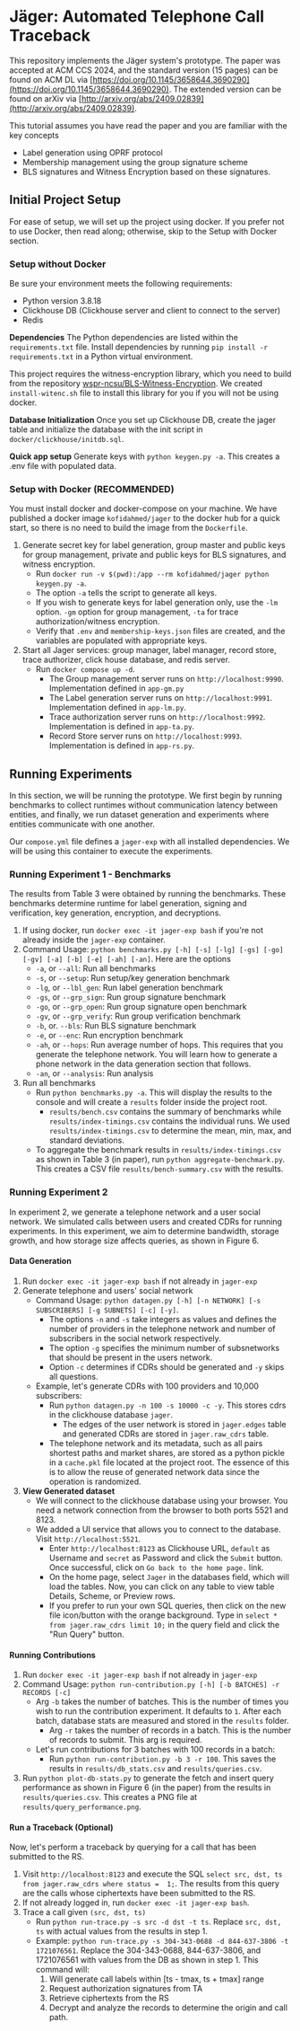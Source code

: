# Jäger: Automated Telephone Call Traceback

This repository implements the Jäger system's prototype. The paper was accepted at ACM CCS 2024, and the standard version (15 pages) can be found on ACM DL via [https://doi.org/10.1145/3658644.3690290](https://doi.org/10.1145/3658644.3690290). The extended version can be found on arXiv via [http://arxiv.org/abs/2409.02839](http://arxiv.org/abs/2409.02839).

This tutorial assumes you have read the paper and you are familiar with the key concepts

- Label generation using OPRF protocol
- Membership management using the group signature scheme
- BLS signatures and Witness Encryption based on these signatures.

## Initial Project Setup

For ease of setup, we will set up the project using docker. If you prefer not to use Docker, then read along; otherwise, skip to the Setup with Docker section.

### Setup without Docker
Be sure your environment meets the following requirements:
- Python version 3.8.18
- Clickhouse DB (Clickhouse server and client to connect to the server)
- Redis

**Dependencies**
The Python dependencies are listed within the ```requirements.txt``` file. Install dependencies by running ```pip install -r requirements.txt``` in a Python virtual environment.  

This project requires the witness-encryption library, which you need to build from the repository [wspr-ncsu/BLS-Witness-Encryption](https://github.com/wspr-ncsu/BLS-Witness-Encryption). We created ```install-witenc.sh``` file to install this library for you if you will not be using docker. 

**Database Initialization**
Once you set up Clickhouse DB, create the jager table and initialize the database with the init script in ```docker/clickhouse/initdb.sql```.

**Quick app setup**
Generate keys with ```python keygen.py -a```. This creates a .env file with populated data.
  
### Setup with Docker (RECOMMENDED)
You must install docker and docker-compose on your machine. We have published a docker image ```kofidahmed/jager``` to the docker hub for a quick start, so there is no need to build the image from the ```Dockerfile```.

1. Generate secret key for label generation, group master and public keys for group management, private and public keys for BLS signatures, and witness encryption.
	* Run ```docker run -v $(pwd):/app --rm kofidahmed/jager python keygen.py -a```. 
	* The option ```-a``` tells the script to generate all keys. 
	* If you wish to generate keys for label generation only, use the ```-lm``` option. ```-gm``` option for group management, ```-ta``` for trace authorization/witness encryption. 
	* Verify that ```.env``` and ```membership-keys.json``` files are created, and the variables are populated with appropriate keys. 
3. Start all Jager services: group manager, label manager, record store, trace authorizer, click house database, and redis server.
	* Run ```docker compose up -d```. 
		* The Group management server runs on ```http://localhost:9990```. Implementation defined in ```app-gm.py```
		* The Label generation server runs on ```http://localhost:9991```. Implementation defined in ```app-lm.py```.
		* Trace authorization server runs on ```http://localhost:9992```. Implementation is defined in ```app-ta.py```.
		* Record Store server runs on ```http://localhost:9993```. Implementation is defined in ```app-rs.py```.

## Running Experiments
In this section, we will be running the prototype. We first begin by running benchmarks to collect runtimes without communication latency between entities, and finally, we run dataset generation and experiments where entities communicate with one another. 

Our ```compose.yml``` file defines a ```jager-exp``` with all installed dependencies. We will be using this container to execute the experiments. 


### Running Experiment 1 - Benchmarks
The results from Table 3 were obtained by running the benchmarks. These benchmarks determine runtime for label generation, signing and verification, key generation, encryption, and decryptions.
  
1. If using docker, run ```docker exec -it jager-exp bash``` if you're not already inside the ```jager-exp``` container.
2. Command Usage: ```python benchmarks.py [-h] [-s] [-lg] [-gs] [-go] [-gv] [-a] [-b] [-e] [-ah] [-an]```. Here are the options
    * ```-a```, or ```--all```: Run all benchmarks
	* ```-s```, or ```--setup```:  Run setup/key generation benchmark
    * ```-lg```, or ```--lbl_gen```: Run label generation benchmark
    * ```-gs```, or ```--grp_sign```:  Run group signature benchmark
    * ```-go```, or ```--grp_open```: Run group signature open benchmark
    * ```-gv```, or ```--grp_verify```: Run group verification benchmark
    * ```-b```, or. ```--bls```:  Run BLS signature benchmark
    * ```-e```, or ```--enc```: Run encryption benchmark
    * ```-ah```, or ```--hops```: Run average number of hops. This requires that you generate the telephone network. You will learn how to generate a phone network in the data generation section that follows.
    * ```-an```, or ```--analysis```: Run analysis
3. Run all benchmarks
	* Run ```python benchmarks.py -a```.  This will display the results to the console and will create a ```results``` folder inside the project root. 
		* ```results/bench.csv``` contains the summary of benchmarks while ```results/index-timings.csv``` contains the individual runs. We used ```results/index-timings.csv``` to determine the mean, min, max, and standard deviations. 
	* To aggregate the benchmark results in ```results/index-timings.csv``` as shown in Table 3 (in paper), run ```python aggregate-benchmark.py```. This creates a CSV file ```results/bench-summary.csv``` with the results. 


### Running Experiment 2
In experiment 2, we generate a telephone network and a user social network. We simulated calls between users and created CDRs for running experiments. In this experiment, we aim to determine bandwidth, storage growth, and how storage size affects queries, as shown in Figure 6.

#### Data Generation
1. Run ```docker exec -it jager-exp bash``` if not already in ```jager-exp```
2. Generate telephone and users' social network 
	* Command Usage: ```python datagen.py [-h] [-n NETWORK] [-s SUBSCRIBERS] [-g SUBNETS] [-c] [-y]```. 
		* The options ```-n``` and ```-s``` take integers as values and defines the number of providers in the telephone network and number of subscribers in the social network respectively.  
		* The option ```-g``` specifies the minimum number of subsnetworks that should be present in the users network.  
		* Option ```-c``` determines if CDRs should be generated and ```-y``` skips all questions.
    * Example, let's generate CDRs with 100 providers and 10,000 subscribers:
        * Run ```python datagen.py -n 100 -s 10000 -c -y```. This stores cdrs in the clickhouse database ```jager```.  
	        * The edges of the user network is stored in ```jager.edges``` table and generated CDRs are stored in ```jager.raw_cdrs``` table.
	   * The telephone network and its metadata, such as all pairs shortest paths and market shares, are stored as a python pickle in a ```cache.pkl``` file located at the project root. The essence of this is to allow the reuse of generated network data since the operation is randomized. 
3. **View Generated dataset**
	* We will connect to the clickhouse database using your browser. You need a network connection from the browser to both ports 5521 and 8123.
	* We added a UI service that allows you to connect to the database. Visit ```http://localhost:5521```. 
		* Enter ```http://localhost:8123``` as Clickhouse URL, ```default``` as Username and ```secret``` as Password and click the ```Submit``` button. Once successful, click on ```Go back to the home page.``` link. 
		* On the home page, select ```Jager``` in the databases field, which will load the tables. Now, you can click on any table to view table Details, Scheme, or Preview rows. 
		* If you prefer to run your own SQL queries, then click on the new file icon/button with the orange background. Type in ```select * from jager.raw_cdrs limit 10;``` in the query field and click the "Run Query" button. 

#### Running Contributions
1. Run ```docker exec -it jager-exp bash``` if not already in ```jager-exp```
2. Command Usage: ```python run-contribution.py [-h] [-b BATCHES] -r RECORDS [-c]```
	* Arg ```-b``` takes the number of batches. This is the number of times you wish to run the contribution experiment. It defaults to ```1```. After each batch, database stats are measured and stored in the ```results``` folder. 
		* Arg ```-r``` takes the number of records in a batch. This is the number of records to submit. This arg is required. 
	* Let's run contributions for 3 batches with 100 records in a batch:
		* Run ```python run-contribution.py -b 3 -r 100```. This saves the results in ```results/db_stats.csv``` and ```results/queries.csv```.
3. Run ```python plot-db-stats.py``` to generate the fetch and insert query performance as shown in Figure 6 (in the paper) from the results in ```results/queries.csv```. This creates a PNG file at ```results/query_performance.png```.


#### Run a Traceback (Optional)
Now, let's perform a traceback by querying for a call that has been submitted to the RS.
1. Visit ```http://localhost:8123``` and execute the SQL ```select src, dst, ts from jager.raw_cdrs where status =  1;```. The results from this query are the calls whose ciphertexts have been submitted to the RS. 
2. If not already logged in, run ```docker exec -it jager-exp bash```.
3. Trace a call given ```(src, dst, ts)```
	* Run ```python run-trace.py -s src -d dst -t ts```. Replace ```src, dst, ts``` with actual values from the results in step 1. 
	* Example: ```python run-trace.py -s 304-343-0688 -d 844-637-3806 -t 1721076561```. Replace the 304-343-0688, 844-637-3806, and 1721076561 with values from the DB as shown in step 1. This command will:
		1. Will generate call labels within [ts - tmax, ts + tmax] range
		2. Request authorization signatures from TA
		3. Retrieve ciphertexts from the RS
		4. Decrypt and analyze the records to determine the origin and call path. 
